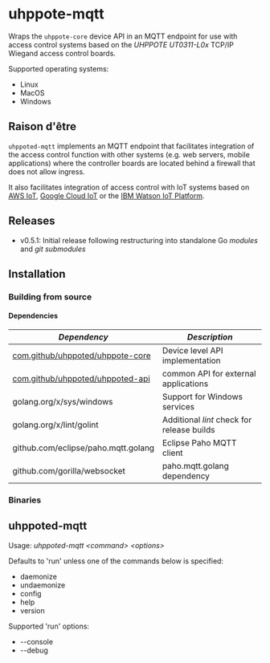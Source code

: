 # uhppote-mqtt

Wraps the `uhppote-core` device API in an MQTT endpoint for use with access control systems based on the 
*UHPPOTE UT0311-L0x* TCP/IP Wiegand access control boards.

Supported operating systems:
- Linux
- MacOS
- Windows

## Raison d'être

`uhppoted-mqtt` implements an MQTT endpoint that facilitates integration of the access control function with other 
systems (e.g. web servers, mobile applications) where the controller boards are located behind a firewall that does
not allow ingress. 

It also facilitates integration of access control with IoT systems based on [AWS IoT](https://aws.amazon.com/iot),
[Google Cloud IoT](https://cloud.google.com/solutions/iot) or the [IBM Watson IoT Platform](https://internetofthings.ibmcloud.com).

## Releases

- v0.5.1: Initial release following restructuring into standalone Go *modules* and *git submodules*

## Installation

### Building from source

#### Dependencies

| *Dependency*                          | *Description*                                          |
| ------------------------------------- | ------------------------------------------------------ |
| [com.github/uhppoted/uhppote-core][1] | Device level API implementation                        |
| [com.github/uhppoted/uhppoted-api][2] | common API for external applications                   |
| golang.org/x/sys/windows              | Support for Windows services                           |
| golang.org/x/lint/golint              | Additional *lint* check for release builds             |
| github.com/eclipse/paho.mqtt.golang   | Eclipse Paho MQTT client                               |
| github.com/gorilla/websocket          | paho.mqtt.golang dependency                            |

### Binaries

## uhppoted-mqtt

Usage: *uhppoted-mqtt \<command\> \<options\>*

Defaults to 'run' unless one of the commands below is specified: 

- daemonize
- undaemonize
- config
- help
- version

Supported 'run' options:
- --console
- --debug

[1]: https://github.com/uhppoted/uhppote-core
[2]: https://github.com/uhppoted/uhppoted-api

